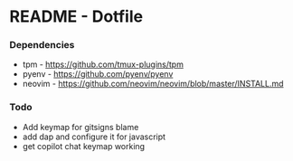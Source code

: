 # README - Dotfile

### Dependencies
* tpm - https://github.com/tmux-plugins/tpm
* pyenv - https://github.com/pyenv/pyenv
* neovim - https://github.com/neovim/neovim/blob/master/INSTALL.md

### Todo

- Add keymap for gitsigns blame
- add dap and configure it for javascript
- get copilot chat keymap working
